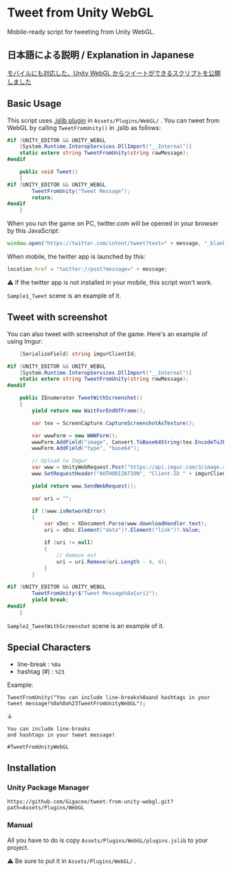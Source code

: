 # Tweet from Unity WebGL

Mobile-ready script for tweeting from Unity WebGL.

## 日本語による説明 / Explanation in Japanese

[モバイルにも対応した、Unity WebGL からツイートができるスクリプトを公開しました](https://blog.gigacreation.jp/entry/2020/10/04/223712)

## Basic Usage

This script uses [.jslib plugin](https://docs.unity3d.com/Manual/webgl-interactingwithbrowserscripting.html) in `Assets/Plugins/WebGL/` . You can tweet from WebGL by calling `TweetFromUnity()` in .jslib as follows:

```cs
#if !UNITY_EDITOR && UNITY_WEBGL
    [System.Runtime.InteropServices.DllImport("__Internal")]
    static extern string TweetFromUnity(string rawMessage);
#endif

    public void Tweet()
    {
#if !UNITY_EDITOR && UNITY_WEBGL
        TweetFromUnity("Tweet Message");
        return;
#endif
    }
```

When you run the game on PC, twitter.com will be opened in your browser by this JavaScript:

```js
window.open("https://twitter.com/intent/tweet?text=" + message, "_blank");
```

When mobile, the twitter app is launched by this:

```js
location.href = "twitter://post?message=" + message;
```

:warning: If the twitter app is not installed in your mobile, this script won't work.

`Sample1_Tweet` scene is an example of it.

## Tweet with screenshot

You can also tweet with screenshot of the game. Here's an example of using Imgur:

```cs
    [SerializeField] string imgurClientId;

#if !UNITY_EDITOR && UNITY_WEBGL
    [System.Runtime.InteropServices.DllImport("__Internal")]
    static extern string TweetFromUnity(string rawMessage);
#endif

    public IEnumerator TweetWithScreenshot()
    {
        yield return new WaitForEndOfFrame();

        var tex = ScreenCapture.CaptureScreenshotAsTexture();

        var wwwForm = new WWWForm();
        wwwForm.AddField("image", Convert.ToBase64String(tex.EncodeToJPG()));
        wwwForm.AddField("type", "base64");

        // Upload to Imgur
        var www = UnityWebRequest.Post("https://api.imgur.com/3/image.xml", wwwForm);
        www.SetRequestHeader("AUTHORIZATION", "Client-ID " + imgurClientId);

        yield return www.SendWebRequest();

        var uri = "";

        if (!www.isNetworkError)
        {
            var xDoc = XDocument.Parse(www.downloadHandler.text);
            uri = xDoc.Element("data")?.Element("link")?.Value;

            if (uri != null)
            {
                // Remove ext
                uri = uri.Remove(uri.Length - 4, 4);
            }
        }

#if !UNITY_EDITOR && UNITY_WEBGL
        TweetFromUnity($"Tweet Message%0a{uri}");
        yield break;
#endif
    }
```

`Sample2_TweetWithScreenshot` scene is an example of it.

## Special Characters

- line-break : `%0a`
- hashtag (#) : `%23`

Example:

`TweetFromUnity("You can include line-breaks%0aand hashtags in your tweet message!%0a%0a%23TweetFromUnityWebGL");`

↓

```plaintext
You can include line-breaks
and hashtags in your tweet message!

#TweetFromUnityWebGL
```

## Installation

### Unity Package Manager

`https://github.com/Gigacee/tweet-from-unity-webgl.git?path=Assets/Plugins/WebGL`

### Manual

All you have to do is copy `Assets/Plugins/WebGL/plugins.jslib` to your project.

:warning: Be sure to put it in `Assets/Plugins/WebGL/` .
